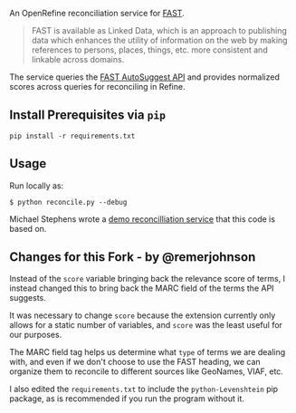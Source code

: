 An OpenRefine reconciliation service for [FAST](http://www.oclc.org/research/activities/fast.html?urlm=159754).

>FAST is available as Linked Data, which is an approach to publishing data which enhances the utility of information on the web by making references to persons, places, things, etc. more consistent and linkable across domains.

The service queries the [FAST AutoSuggest API](http://www.oclc.org/developer/documentation/fast-linked-data-api/request-types)
and provides normalized scores across queries for reconciling in Refine.

## Install Prerequisites via `pip`

`pip install -r requirements.txt`

## Usage

Run locally as:
~~~~
$ python reconcile.py --debug
~~~~

Michael Stephens wrote a [demo reconcilliation service](https://github.com/mikejs/reconcile-demo) that this code is based on.

## Changes for this Fork - by @remerjohnson

Instead of the `score` variable bringing back the relevance score of terms, I instead changed this to bring back the MARC field of the terms the API suggests.  

It was necessary to change `score` because the extension currently only allows for a static number of variables, and `score` was the least useful for our purposes.  

The MARC field tag helps us determine what `type` of terms we are dealing with, and even if we don't choose to use the FAST heading, we can organize them to reconcile to different sources like GeoNames, VIAF, etc.  

I also edited the `requirements.txt` to include the `python-Levenshtein` pip package, as is recommended if you run the program without it.  
